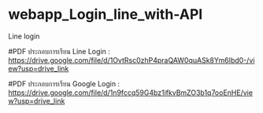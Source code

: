 # webapp_Login_line_with-API
Line login

#PDF ประกอบการเรียน Line Login : https://drive.google.com/file/d/1OvtRsc0zhP4praQAW0quASk8Ym6Ibd0-/view?usp=drive_link

#PDF ประกอบการเรียน Google Login : https://drive.google.com/file/d/1n9fccq59G4bz1ifkvBmZO3b1q7ooEnHE/view?usp=drive_link
